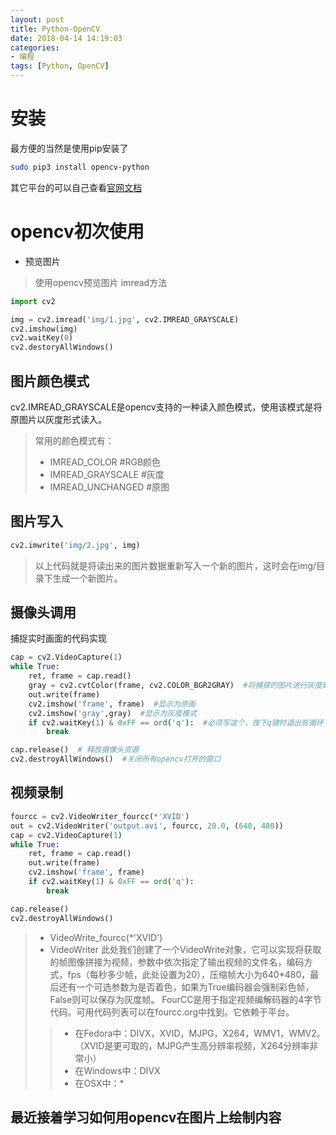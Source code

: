```yaml
---
layout: post
title: Python-OpenCV
date: 2018-04-14 14:19:03
categories:
- 编程
tags: [Python, OpenCV]
---
```



# 安装
最方便的当然是使用pip安装了
~~~bash
sudo pip3 install opencv-python
~~~
其它平台的可以自己查看[官网文档](https://docs.opencv.org/3.1.0/)
# opencv初次使用
+ 预览图片
> 使用opencv预览图片
imread方法
~~~python
import cv2

img = cv2.imread('img/1.jpg', cv2.IMREAD_GRAYSCALE)
cv2.imshow(img)
cv2.waitKey(0)
cv2.destoryAllWindows()
~~~
## 图片颜色模式
cv2.IMREAD_GRAYSCALE是opencv支持的一种读入颜色模式，使用该模式是将原图片以灰度形式读入。
>常用的颜色模式有：
>+ IMREAD_COLOR   #RGB颜色
>+ IMREAD_GRAYSCALE  #灰度
>+ IMREAD_UNCHANGED  #原图 
## 图片写入
~~~python
cv2.imwrite('img/2.jpg', img)
~~~
>以上代码就是将读出来的图片数据重新写入一个新的图片，这时会在img/目录下生成一个新图片。
## 摄像头调用
捕捉实时画面的代码实现
~~~python
cap = cv2.VideoCapture(1)
while True:
    ret, frame = cap.read()
    gray = cv2.cvtColor(frame, cv2.COLOR_BGR2GRAY)  #将捕获的图片进行灰度处理
    out.write(frame)
    cv2.imshow('frame', frame)  #显示为原画
    cv2.imshow('gray',gray)  #显示为灰度模式
    if cv2.waitKey(1) & 0xFF == ord('q'):  #必须写这个，按下q键时退出死循环
        break

cap.release()  # 释放摄像头资源
cv2.destroyAllWindows()  #关闭所有opencv打开的窗口
~~~
## 视频录制
~~~python
fourcc = cv2.VideoWriter_fourcc(*'XVID')
out = cv2.VideoWriter('output.avi', fourcc, 20.0, (640, 480))
cap = cv2.VideoCapture(1)
while True:
    ret, frame = cap.read()
    out.write(frame)
    cv2.imshow('frame', frame)
    if cv2.waitKey(1) & 0xFF == ord('q'):
        break

cap.release()
cv2.destroyAllWindows()
~~~
>+ VideoWrite_fourcc(*'XVID')
>+ VideoWriter
>此处我们创建了一个VideoWrite对象，它可以实现将获取的帧图像拼接为视频，参数中依次指定了输出视频的文件名，编码方式，fps（每秒多少帧，此处设置为20），压缩帧大小为640*480，最后还有一个可选参数为是否着色，如果为True编码器会强制彩色帧，False则可以保存为灰度帧。
> FourCC是用于指定视频编解码器的4字节代码。可用代码列表可以在fourcc.org中找到。它依赖于平台。
>>+ 在Fedora中：DIVX，XVID，MJPG，X264，WMV1，WMV2。（XVID是更可取的，MJPG产生高分辨率视频，X264分辨率非常小）
>>+ 在Windows中：DIVX
>>+ 在OSX中：*

## 最近接着学习如何用opencv在图片上绘制内容
